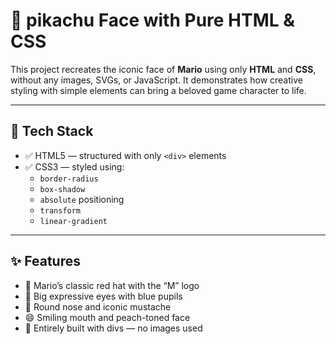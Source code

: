 # 🧢 pikachu Face with Pure HTML & CSS

This project recreates the iconic face of **Mario** using only **HTML** and **CSS**, without any images, SVGs, or JavaScript. It demonstrates how creative styling with simple elements can bring a beloved game character to life.

---

## 🔧 Tech Stack

- ✅ HTML5 — structured with only `<div>` elements  
- ✅ CSS3 — styled using:
  - `border-radius`
  - `box-shadow`
  - `absolute` positioning
  - `transform`
  - `linear-gradient`

---

## ✨ Features

- 🎩 Mario’s classic red hat with the “M” logo
- 👀 Big expressive eyes with blue pupils
- 👃 Round nose and iconic mustache
- 😄 Smiling mouth and peach-toned face
- 🧱 Entirely built with divs — no images used



